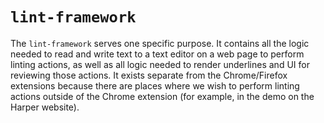 # `lint-framework`

The `lint-framework` serves one specific purpose.
It contains all the logic needed to read and write text to a text editor on a web page to perform linting actions, as well as all logic needed to render underlines and UI for reviewing those actions.
It exists separate from the Chrome/Firefox extensions because there are places where we wish to perform linting actions outside of the Chrome extension (for example, in the demo on the Harper website).
